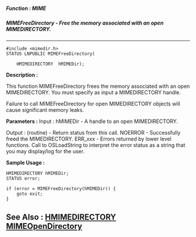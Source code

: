 ##### Function : MIME
##### MIMEFreeDirectory - Free the memory associated with an open MIMEDIRECTORY.
---
```
#include <mimedir.h>
STATUS LNPUBLIC MIMEFreeDirectory(

	HMIMEDIRECTORY  hMIMEDir);
```
**Description :**

This function MIMEFreeDirectory frees the memory associated with an open 
MIMEDIRECTORY.  You must specify as input a MIMEDIRECTORY handle.

Failure to call MIMEFreeDirectory for open MIMEDIRECTORY objects will cause 
significant memory leaks.


**Parameters :**
Input :
hMIMEDir  -  A handle to an open MIMEDIRECTORY.

Output :
(routine)  -  Return status from this call.
	NOERROR - Successfully freed the MIMEDIRECTORY.
	ERR_xxx - Errors returned by lower level functions.  Call to OSLoadString to interpret the error status as a string that you may display/log for the user.




**Sample Usage :**
```
HMIMEDIRECTORY hMIMEDir;
STATUS error;

if (error = MIMEFreeDirectory(hMIMEDir)) {
	goto exit;
}

```
**See Also :**
[HMIMEDIRECTORY](/domino-c-api-docs/reference/Data/HMIMEDIRECTORY)
[MIMEOpenDirectory](/domino-c-api-docs/reference/Func/MIMEOpenDirectory)
---
